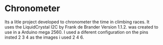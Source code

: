 # Chronometer

Its a litle project developed to chronometer the time in climbing races.
It uses the LiquidCrystal I2C by Frank de Brander Version 1.1.2.
was created to use in a Arduino mega 2560.
I used a diferent configuration on the pins insted 2 3 4 as the images i used 2 4 6.


